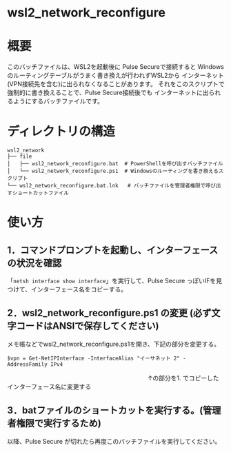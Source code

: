 # wsl2_network_reconfigure

# 概要
このバッチファイルは、WSL2を起動後に Pulse Secureで接続すると
Windowsのルーティングテーブルがうまく書き換えが行われずWSL2から
インターネット(VPN接続先を含む)に出られなくなることがあります。
それをこのスクリプトで強制的に書き換えることで、Pulse Secure接続後でも
インターネットに出られるようにするバッチファイルです。

# ディレクトリの構造

```
wsl2_network
├── file
│   ├── wsl2_network_reconfigure.bat  # PowerShellを呼び出すバッチファイル
│   └── wsl2_network_reconfigure.ps1  # Windowsのルーティングを書き換えるスクリプト
└── wsl2_network_reconfigure.bat.lnk   # バッチファイルを管理者権限で呼び出すショートカットファイル
```

# 使い方
## 1．コマンドプロンプトを起動し、インターフェースの状況を確認

「`netsh interface show interface`」を実行して、Pulse Secure っぽいIFを見つけて、インターフェース名をコピーする。


## 2．wsl2_network_reconfigure.ps1 の変更 (必ず文字コードはANSIで保存してください)

メモ帳などでwsl2_network_reconfigure.ps1を開き、下記の部分を変更する。

`$vpn = Get-NetIPInterface -InterfaceAlias "イーサネット 2" -AddressFamily IPv4`  

　　　　　　　　　　　　　　　　　　　　　　　      ↑の部分を1. でコピーしたインターフェース名に変更する

## 3．batファイルのショートカットを実行する。(管理者権限で実行するため)

以降、Pulse Secure が切れたら再度このバッチファイルを実行してください。

